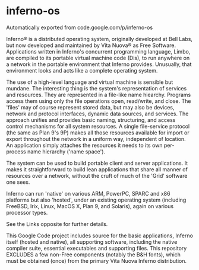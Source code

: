 # inferno-os
Automatically exported from code.google.com/p/inferno-os

Inferno® is a distributed operating system, originally developed at Bell Labs, but now developed and maintained by Vita Nuova® as Free Software. Applications written in Inferno's concurrent programming language, Limbo, are compiled to its portable virtual machine code (Dis), to run anywhere on a network in the portable environment that Inferno provides. Unusually, that environment looks and acts like a complete operating system.

The use of a high-level language and virtual machine is sensible but mundane. The interesting thing is the system's representation of services and resources. They are represented in a file-like name hiearchy. Programs access them using only the file operations open, read/write, and close. The 'files' may of course represent stored data, but may also be devices, network and protocol interfaces, dynamic data sources, and services. The approach unifies and provides basic naming, structuring, and access control mechanisms for all system resources. A single file-service protocol (the same as Plan 9's 9P) makes all those resources available for import or export throughout the network in a uniform way, independent of location. An application simply attaches the resources it needs to its own per-process name hierarchy ('name space').

The system can be used to build portable client and server applications. It makes it straightforward to build lean applications that share all manner of resources over a network, without the cruft of much of the 'Grid' software one sees.

Inferno can run 'native' on various ARM, PowerPC, SPARC and x86 platforms but also 'hosted', under an existing operating system (including FreeBSD, Irix, Linux, MacOS X, Plan 9, and Solaris), again on various processor types.

See the Links opposite for further details.

This Google Code project includes source for the basic applications, Inferno itself (hosted and native), all supporting software, including the native compiler suite, essential executables and supporting files. This repository EXCLUDES a few non-Free components (notably the B&H fonts), which must be obtained (once) from the primary Vita Nuova Inferno distribution. 
